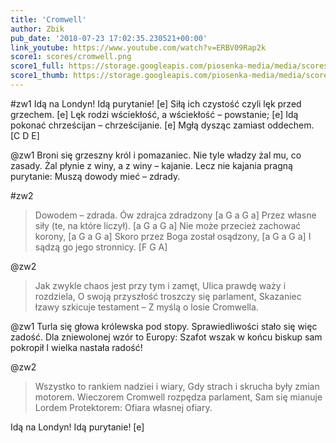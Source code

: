 ```yaml
---
title: 'Cromwell'
author: Zbik
pub_date: '2018-07-23 17:02:35.230521+00:00'
link_youtube: https://www.youtube.com/watch?v=ERBV09Rap2k
score1: scores/cromwell.png
score1_full: https://storage.googleapis.com/piosenka-media/media/scores/cromwell.png
score1_thumb: https://storage.googleapis.com/piosenka-media/media/scores/cromwell.png.180x0_q85_upscale.png
---
```


#zw1
Idą na Londyn! Idą purytanie! [e]
Siłą ich czystość czyli lęk przed grzechem. [e]
Lęk rodzi wściekłość, a wściekłość – powstanie; [e]
Idą pokonać chrześcijan – chrześcijanie. [e]
Mgłą dysząc zamiast oddechem. [C D E]

@zw1
Broni się grzeszny król i pomazaniec.
Nie tyle władzy żal mu, co zasady.
Żal płynie z winy, a z winy – kajanie.
Lecz nie kajania pragną purytanie:
Muszą dowody mieć – zdrady.

#zw2
>Dowodem – zdrada. Ów zdrajca zdradzony [a G a G a]
>Przez własne siły (te, na które liczył). [a G a G a]
>Nie może przecież zachować korony, [a G a G a]
>Skoro przez Boga został osądzony, [a G a G a]
>I sądzą go jego stronnicy. [F G A]

@zw2
>Jak zwykle chaos jest przy tym i zamęt,
>Ulica prawdę waży i rozdziela,
>O swoją przyszłość troszczy się parlament,
>Skazaniec łzawy szkicuje testament –
>Z myślą o losie Cromwella.

@zw1
Turla się głowa królewska pod stopy.
Sprawiedliwości stało się więc zadość.
Dla zniewolonej wzór to Europy:
Szafot wszak w końcu biskup sam pokropił
I wielka nastała radość!

@zw2
>Wszystko to rankiem nadziei i wiary,
>Gdy strach i skrucha były zmian motorem.
>Wieczorem Cromwell rozpędza parlament,
>Sam się mianuje Lordem Protektorem:
>Ofiara własnej ofiary.

Idą na Londyn! Idą purytanie! [e]